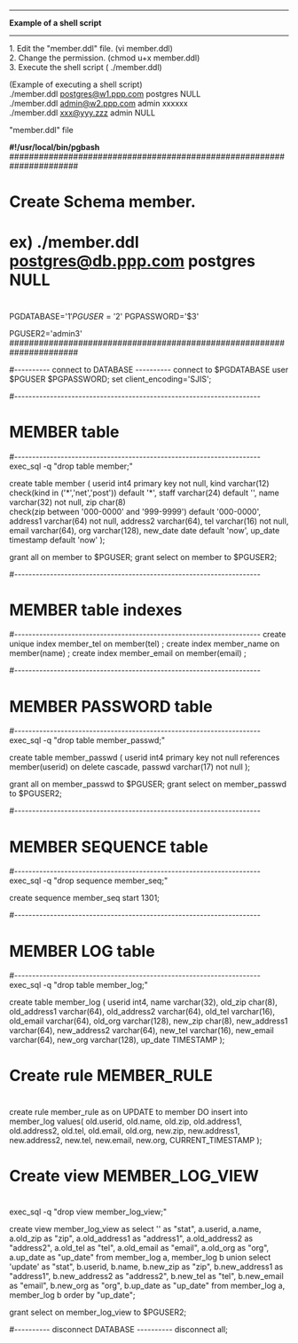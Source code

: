 * * *

**Example of a shell script**  

* * *

  
1\. Edit the "member.ddl" file. (vi member.ddl)  
2\. Change the permission. (chmod u+x member.ddl)  
3\. Execute the shell script ( ./member.ddl)  
  
(Example of executing a shell script)  
./member.ddl postgres@w1.ppp.com postgres NULL  
./member.ddl admin@w2.ppp.com admin xxxxxx  
./member.ddl xxx@yyy.zzz admin NULL  
  
  
"member.ddl" file  

**#!/usr/local/bin/pgbash**
######################################################################
#  Create Schema member.
#
#  ex)  ./member.ddl  postgres@db.ppp.com  postgres  NULL
#
  PGDATABASE='$1'
  PGUSER='$2'
  PGPASSWORD='$3'

  PGUSER2='admin3'
######################################################################

#---------- connect to DATABASE ----------
connect to $PGDATABASE user $PGUSER $PGPASSWORD;
set client\_encoding='SJIS';

#---------------------------------------------------------------------
#  MEMBER table
#---------------------------------------------------------------------
exec\_sql -q "drop table member;"

create table member (
   userid       int4 primary key not null,
   kind     	varchar(12) 
                check(kind in ('\*','net','post')) 
		default '\*',
   staff	varchar(24) default '',
   name         varchar(32) not null,
   zip		char(8)     
                check(zip between '000-0000' and '999-9999') 
		default '000-0000',
   address1	varchar(64) not null,
   address2	varchar(64),
   tel		varchar(16) not null,
   email        varchar(64),
   org		varchar(128),
   new\_date	date        default 'now',
   up\_date	timestamp   default 'now'
);

grant all    on member to $PGUSER;
grant select on member to $PGUSER2;

#---------------------------------------------------------------------
#  MEMBER table indexes
#---------------------------------------------------------------------
create unique index member\_tel on member(tel) ;
create        index member\_name on member(name) ;
create        index member\_email on member(email) ;

#---------------------------------------------------------------------
#  MEMBER PASSWORD table
#---------------------------------------------------------------------
exec\_sql -q "drop table member\_passwd;"

create table member\_passwd (
   userid       int4 primary key not null
                references member(userid)
                on delete cascade,
   passwd       varchar(17) not null
);

grant all    on member\_passwd to $PGUSER;
grant select on member\_passwd to $PGUSER2;

#---------------------------------------------------------------------
#  MEMBER SEQUENCE table
#---------------------------------------------------------------------
exec\_sql -q "drop sequence member\_seq;"

create sequence member\_seq start 1301;

#---------------------------------------------------------------------
#  MEMBER LOG table
#---------------------------------------------------------------------
exec\_sql -q "drop table member\_log;"

create table member\_log (
   userid int4, name varchar(32), 
   old\_zip char(8), old\_address1 varchar(64), old\_address2 varchar(64), 
   old\_tel varchar(16), old\_email varchar(64), 
   old\_org varchar(128), 
   new\_zip char(8), new\_address1 varchar(64), new\_address2 varchar(64), 
   new\_tel varchar(16), new\_email varchar(64), 
   new\_org varchar(128), 
   up\_date TIMESTAMP
);

#
#  Create rule MEMBER\_RULE
#
create rule member\_rule as on UPDATE to member DO 
   insert into member\_log values(
   old.userid, old.name,
   old.zip, old.address1, old.address2, 
   old.tel,     old.email, 
   old.org,
   new.zip, new.address1, new.address2, 
   new.tel,     new.email, 
   new.org, 
   CURRENT\_TIMESTAMP
);

#
#  Create view MEMBER\_LOG\_VIEW 
#
exec\_sql -q "drop view member\_log\_view;"

create view member\_log\_view as 
   select '' as "stat", a.userid, a.name, 
          a.old\_zip as "zip", 
          a.old\_address1 as "address1", 
          a.old\_address2 as "address2",
          a.old\_tel as "tel", 
          a.old\_email as "email",
          a.old\_org as "org", 
          a.up\_date as "up\_date"
    from member\_log a, member\_log b
    union
    select 'update' as "stat", b.userid, b.name,
          b.new\_zip as "zip", 
          b.new\_address1 as "address1", 
          b.new\_address2 as "address2",
          b.new\_tel as "tel", 
          b.new\_email as "email",
          b.new\_org as "org", 
          b.up\_date as "up\_date"
    from member\_log a, member\_log b
    order by "up\_date";

grant select on member\_log\_view to $PGUSER2;

#---------- disconnect DATABASE ----------
disconnect all;